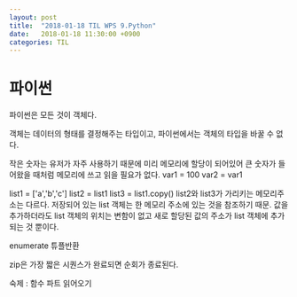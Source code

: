```yaml
---
layout: post
title:  "2018-01-18 TIL WPS 9.Python"
date:   2018-01-18 11:30:00 +0900
categories: TIL
---
```



# 파이썬

파이썬은 모든 것이 객체다.

객체는 데이터의 형태를 결정해주는 타입이고, 파이썬에서는 객체의 타입을 바꿀 수 없다.

작은 숫자는 유저가 자주 사용하기 때문에 미리 메모리에 할당이 되어있어 큰 숫자가 들어왔을 때처럼 메모리에 쓰고 읽을 필요가 없다.
var1 = 100
var2 = var1



list1 = ['a','b','c']
list2 = list1
list3 = list1.copy()
list2와 list3가 가리키는 메모리주소는 다르다.
저장되어 있는 list 객체는 한 메모리 주소에 있는 것을 참조하기 때문. 값을 추가하더라도 list 객체의 위치는 변함이 없고 새로 할당된 값의 주소가 list 객체에 추가되는 것 뿐이다.

enumerate 튜플반환

zip은 가장 짧은 시퀀스가 완료되면 순회가 종료된다.


숙제 : 함수 파트 읽어오기
